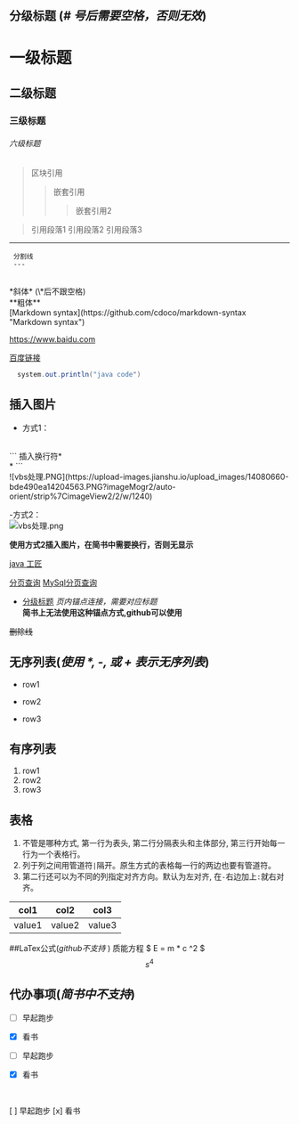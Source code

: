 ## 分级标题 (*\# 号后需要空格，否则无效*)
# 一级标题
## 二级标题
### 三级标题
###### 六级标题  
>区块引用
>> 嵌套引用
>>> 嵌套引用2

> 引用段落1 
   引用段落2
   引用段落3


----
```
 分割线
 ---
```
<br />
*斜体* (\*后不跟空格)
<br />
**粗体**
<br />
[Markdown syntax](https://github.com/cdoco/markdown-syntax "Markdown syntax")

<https://www.baidu.com>

[百度链接][1]

[1]:https://www.baidu.com 


```java
  system.out.println("java code")
```

## 插入图片
- 方式1：
<br /> 
```
插入换行符*<br / >*
```
<br /> 
![vbs处理.PNG](https://upload-images.jianshu.io/upload_images/14080660-bde490ea14204563.PNG?imageMogr2/auto-orient/strip%7CimageView2/2/w/1240)

-方式2：
<br />
![vbs处理.png][2]

[2]:https://upload-images.jianshu.io/upload_images/14080660-bde490ea14204563.PNG?imageMogr2/auto-orient/strip%7CimageView2/2/w/1240

**使用方式2插入图片，在简书中需要换行，否则无显示**

[java 工匠](https://czwer.github.io/2016/11/16/Dubbo+Cat%E5%88%86%E5%B8%83%E5%BC%8F%E6%9C%8D%E5%8A%A1%E6%90%AD%E5%BB%BA/)


[分页查询](https://my.oschina.net/vbird/blog/1504259)
[MySql分页查询](https://segmentfault.com/a/1190000008859706)

- [分级标题](#分级标题) *页内锚点连接，需要对应标题*  
 **简书上无法使用这种锚点方式,github可以使用**

~~删除线~~

## 无序列表(*使用 \*, -, 或 + 表示无序列表*)
 * row1
 - row2
 + row3

## 有序列表
 1. row1
 2. row2
 3. row3

## 表格

1. 不管是哪种方式, 第一行为表头, 第二行分隔表头和主体部分, 第三行开始每一行为一个表格行。
2. 列于列之间用管道符`|`隔开。原生方式的表格每一行的两边也要有管道符。
3. 第二行还可以为不同的列指定对齐方向。默认为左对齐, 在`-`右边加上`:`就右对齐。

 | col1 | col2 | col3 | 
 | - | - | - | 
 | value1 | value2 | value3 | 

##LaTex公式(*github不支持* )
质能方程 $ E = m * c ^2 $
$$ s ^ 4 $$

## 代办事项(*简书中不支持*)
* [ ] 早起跑步
* [x] 看书

*[ ] 早起跑步
*[x] 看书
<br />

[ ] 早起跑步
[x] 看书